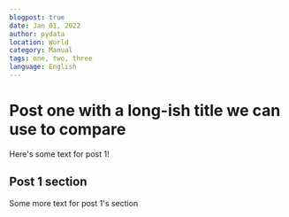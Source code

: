 ```yaml
---
blogpost: true
date: Jan 01, 2022
author: pydata
location: World
category: Manual
tags: one, two, three
language: English
---
```


# Post one with a long-ish title we can use to compare

Here's some text for post 1!

## Post 1 section

Some more text for post 1's section